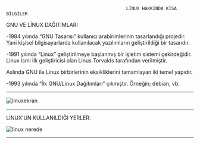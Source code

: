                                                  LİNUX HAKKINDA KISA BİLGİLER

GNU VE LİNUX DAĞITIMLARI

-1984 yılında “GNU Tasarısı” kullanıcı arabirimlerinin tasarlandığı projedir. Yani kişisel bilgisayarlarda kullanılacak yazılımların geliştirildiği bir tasarıdır.

-1991 yılında “Linux” geliştirilmeye başlanmış bir işletim sistemi çekirdeğidir. Linux ismi ilk geliştiricisi olan Linus Torvalds tarafından verilmiştir.

Aslında GNU ile Linux birbirlerinin eksikliklerini tamamlayan iki temel yapıdır.

-1993 yılında “İlk GNU/Linux Dağıtımları” çıkmıştır. Örneğin; debian, vb. 

---

![linuxekran](https://github.com/ismailkaya32/linux-hakk-nda-bilgi/assets/122615472/ad1650a1-1160-4a9c-a7a2-6e369bddb0f0)


---


LİNUX'UN KULLANILDIĞI YERLER:


![linux nerede](https://github.com/ismailkaya32/linux-hakk-nda-bilgi/assets/122615472/6354d673-adc5-48b6-a05f-bba46b4ac480)


---


